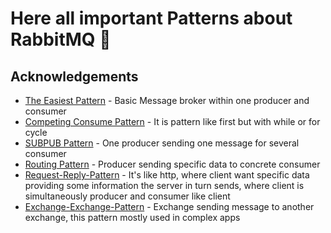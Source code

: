 
# Here all important Patterns about RabbitMQ 🐇




## Acknowledgements

 - [The Easiest Pattern](https://github.com/MeyiGi/RabbitMQ-Patterns/tree/main/FIRST-RABBITMQ-APP) - Basic Message broker within one producer and consumer
 - [Competing Consume Pattern](https://github.com/MeyiGi/RabbitMQ-Patterns/tree/main/COMPETTING_SONSUME_PATTERN) - It is pattern like first but with while or for cycle
 - [SUBPUB Pattern](https://github.com/MeyiGi/RabbitMQ-Patterns/tree/main/SUBPUB_PATTERN) - One producer sending one message for several consumer
 - [Routing Pattern](https://github.com/MeyiGi/RabbitMQ-Patterns/tree/main/ROUTING) - Producer sending specific data to concrete consumer
 - [Request-Reply-Pattern](https://github.com/MeyiGi/RabbitMQ-Patterns/tree/main/REQUEST-REPLY-PATTERN) - It's like http, where client want specific data providing some information the server in turn sends, where client is simultaneously producer and consumer like client
 - [Exchange-Exchange-Pattern](https://github.com/MeyiGi/RabbitMQ-Patterns/tree/main/EXCHANGE-EXCHANGE-PATTERN) - Exchange sending message to another exchange, this pattern mostly used in complex apps
